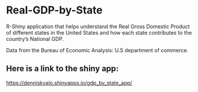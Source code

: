 # Real-GDP-by-State
R-Shiny application that helps understand the Real Gross Domestic Product of different states in the
United States and how each state contributes to the country’s National GDP. 

Data from the Bureau of Economic Analysis: U.S department of commerce.

## Here is a link to the shiny app:

https://denniskyalo.shinyapps.io/gdp_by_state_app/
